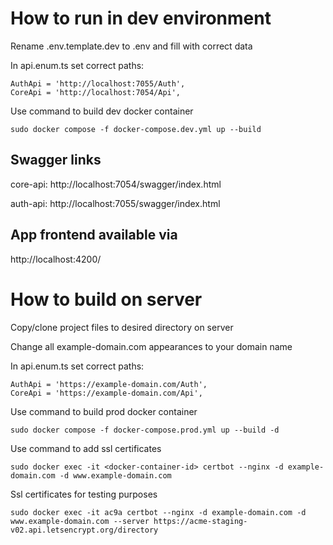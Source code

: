 # How to run in dev environment

Rename .env.template.dev to .env and fill with correct data

In api.enum.ts set correct paths:

```shell
AuthApi = 'http://localhost:7055/Auth',
CoreApi = 'http://localhost:7054/Api',
```

Use command to build dev docker container

```shell
sudo docker compose -f docker-compose.dev.yml up --build
```

## Swagger links

core-api: http://localhost:7054/swagger/index.html

auth-api: http://localhost:7055/swagger/index.html

## App frontend available via

http://localhost:4200/

# How to build on server

Copy/clone project files to desired directory on server

Change all example-domain.com appearances to your domain name

In api.enum.ts set correct paths:

```shell
AuthApi = 'https://example-domain.com/Auth',
CoreApi = 'https://example-domain.com/Api',
```

Use command to build prod docker container

```shell
sudo docker compose -f docker-compose.prod.yml up --build -d
```

Use command to add ssl certificates

```shell
sudo docker exec -it <docker-container-id> certbot --nginx -d example-domain.com -d www.example-domain.com
```

Ssl certificates for testing purposes

```shell
sudo docker exec -it ac9a certbot --nginx -d example-domain.com -d www.example-domain.com --server https://acme-staging-v02.api.letsencrypt.org/directory
```
